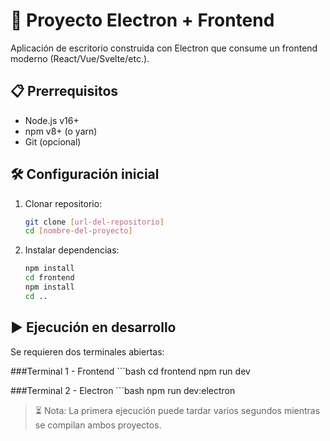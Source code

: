 # 🚀 Proyecto Electron + Frontend

Aplicación de escritorio construida con Electron que consume un frontend moderno (React/Vue/Svelte/etc.).

## 📋 Prerrequisitos

- Node.js v16+
- npm v8+ (o yarn)
- Git (opcional)

## 🛠️ Configuración inicial

1. Clonar repositorio:
   ```bash
   git clone [url-del-repositorio]
   cd [nombre-del-proyecto]

2. Instalar dependencias:
    ```bash
    npm install
    cd frontend
    npm install
    cd ..
## ▶️ Ejecución en desarrollo
Se requieren dos terminales abiertas:

###Terminal 1 - Frontend
    ```bash
    cd frontend
    npm run dev

###Terminal 2 - Electron
    ```bash
    npm run dev:electron

>⏳ Nota: La primera ejecución puede tardar varios segundos mientras se compilan ambos proyectos.